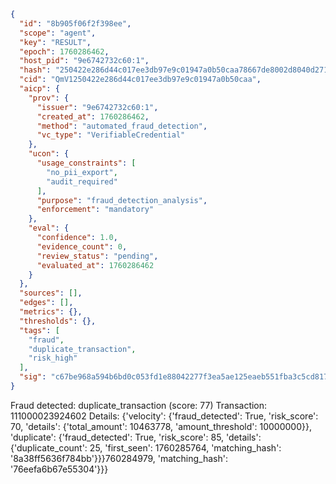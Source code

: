 ```json
{
  "id": "8b905f06f2f398ee",
  "scope": "agent",
  "key": "RESULT",
  "epoch": 1760286462,
  "host_pid": "9e6742732c60:1",
  "hash": "250422e286d44c017ee3db97e9c01947a0b50caa78667de8002d8040d271bb17",
  "cid": "QmV1250422e286d44c017ee3db97e9c01947a0b50caa",
  "aicp": {
    "prov": {
      "issuer": "9e6742732c60:1",
      "created_at": 1760286462,
      "method": "automated_fraud_detection",
      "vc_type": "VerifiableCredential"
    },
    "ucon": {
      "usage_constraints": [
        "no_pii_export",
        "audit_required"
      ],
      "purpose": "fraud_detection_analysis",
      "enforcement": "mandatory"
    },
    "eval": {
      "confidence": 1.0,
      "evidence_count": 0,
      "review_status": "pending",
      "evaluated_at": 1760286462
    }
  },
  "sources": [],
  "edges": [],
  "metrics": {},
  "thresholds": {},
  "tags": [
    "fraud",
    "duplicate_transaction",
    "risk_high"
  ],
  "sig": "c67be968a594b6bd0c053fd1e88042277f3ea5ae125eaeb551fba3c5cd817cdc"
}
```

Fraud detected: duplicate_transaction (score: 77)
Transaction: 111000023924602
Details: {'velocity': {'fraud_detected': True, 'risk_score': 70, 'details': {'total_amount': 10463778, 'amount_threshold': 10000000}}, 'duplicate': {'fraud_detected': True, 'risk_score': 85, 'details': {'duplicate_count': 25, 'first_seen': 1760285764, 'matching_hash': '8a38ff5636f784bb'}}}760284979, 'matching_hash': '76eefa6b67e55304'}}}